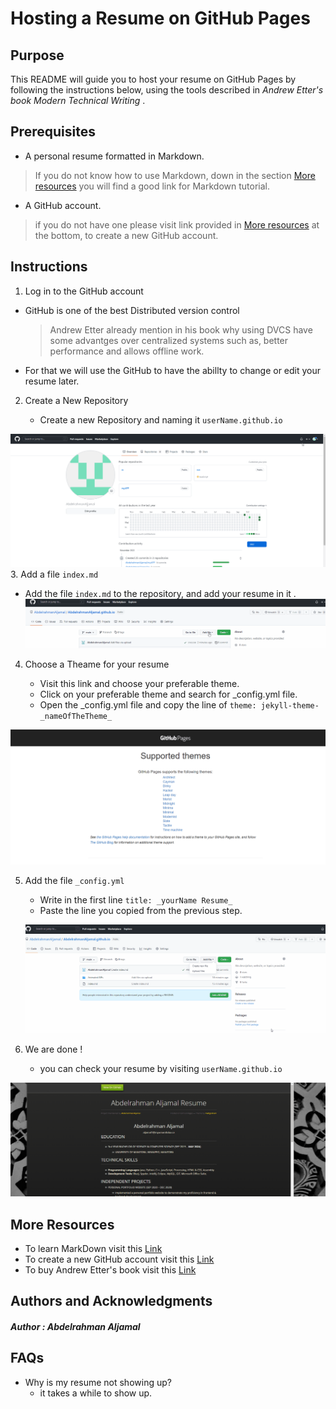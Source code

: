 # Hosting a Resume on GitHub Pages

## Purpose
This README will guide you to host your resume on GitHub Pages by following the instructions below, using the tools described in _Andrew Etter's book Modern Technical Writing_ .

## Prerequisites
 * A personal resume formatted in Markdown.
> If you do not know how to use Markdown, down in the section [More resources](https://github.com/AbdelrahmanAljamal/AbdelrahmanAljamal.github.io#more-resources) you will find a good link for Markdown tutorial.
 * A GitHub account.
> if you do not have one please visit link provided in [More resources](https://github.com/AbdelrahmanAljamal/AbdelrahmanAljamal.github.io#more-resources) at the bottom, to create a new GitHub account.
## Instructions

1.  Log in to the GitHub account
 
   * GitHub is one of the best Distributed version control 
     >  Andrew  Etter already mention in his book why using DVCS have some advantges over centralized systems such as, better performance and allows offline work.  
   * For that we will use the GitHub to have the abillty to change or edit your resume later.
  
2. Create a New Repository  

   * Create a new Repository and naming it ``` userName.github.io ```  
    
 ![createRepo](https://github.com/AbdelrahmanAljamal/AbdelrahmanAljamal.github.io/blob/main/createRepo.gif)
3. Add a file ``` index.md ```

   * Add the file ``` index.md ``` to the repository, and add your resume in it .  
   ![newFile](https://github.com/AbdelrahmanAljamal/AbdelrahmanAljamal.github.io/blob/main/newFile.gif)
4. Choose a Theame for your resume

   * Visit this link and choose your preferable theme. 
   * Click on your preferable theme and search for _config.yml file. 
   * Open the _config.yml file and copy the line of ``` theme: jekyll-theme-_nameOfTheTheme_ ```   
   
 ![chooseTheme]( https://github.com/AbdelrahmanAljamal/AbdelrahmanAljamal.github.io/blob/main/chooseTheTheme.gif)
 
5. Add the file ``` _config.yml ```

   * Write in the first line ``` title: _yourName Resume_ ```
   * Paste the line you copied from the previous step.
  
   ![confiFile](https://github.com/AbdelrahmanAljamal/AbdelrahmanAljamal.github.io/blob/main/create_config.ymlFile.gif)
6. We are done !

	* you can check your resume by visiting ``` userName.github.io ```  
	
  ![theResume]( https://github.com/AbdelrahmanAljamal/AbdelrahmanAljamal.github.io/blob/main/theResume.gif)
## More Resources
  * To learn MarkDown visit this [Link](https://www.markdowntutorial.com) 
  * To create a new GitHub account visit this [Link](https://github.com/join)
  * To buy Andrew Etter's book visit this [Link](https://www.amazon.ca/Modern-Technical-Writing-Introduction-Documentation-ebook/dp/B01A2QL9SS)

## Authors and Acknowledgments
##### Author : Abdelrahman Aljamal 

## FAQs
  * Why is my resume not showing up?
    * it takes a while to show up.
     
